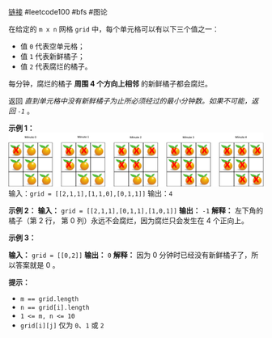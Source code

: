 [链接](https://leetcode.cn/problems/rotting-oranges/description/?envType=study-plan-v2&envId=top-100-liked) #leetcode100  #bfs #图论 

在给定的 `m x n` 网格 `grid` 中，每个单元格可以有以下三个值之一：

- 值 `0` 代表空单元格；
- 值 `1` 代表新鲜橘子；
- 值 `2` 代表腐烂的橘子。

每分钟，腐烂的橘子 **周围 4 个方向上相邻** 的新鲜橘子都会腐烂。

返回 _直到单元格中没有新鲜橘子为止所必须经过的最小分钟数。如果不可能，返回 `-1`_ 。

**示例 1：**
![](assets/Pasted%20image%2020230928163153.png)
输入：`grid = [[2,1,1],[1,1,0],[0,1,1]]`
输出：`4`

**示例 2：**
**输入：** `grid = [[2,1,1],[0,1,1],[1,0,1]]`
**输出：** `-1`
**解释：** 左下角的橘子（第 2 行， 第 0 列）永远不会腐烂，因为腐烂只会发生在 4 个正向上。

**示例 3：**

**输入：** `grid = [[0,2]]`
**输出：** `0`
**解释：** 因为 0 分钟时已经没有新鲜橘子了，所以答案就是 0 。

**提示：**

- `m == grid.length`
- `n == grid[i].length`
- `1 <= m, n <= 10`
- `grid[i][j]` 仅为 `0`、`1` 或 `2`



#